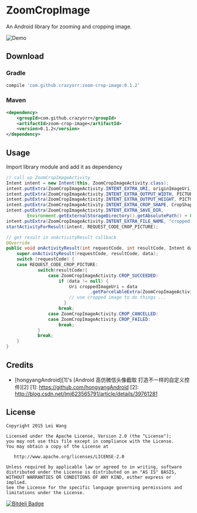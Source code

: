# ZoomCropImage
An Android library for zooming and cropping image.

![Demo](https://github.com/CrazyOrr/ZoomCropImage/blob/master/screenshots/demo.gif)

## Download
### Gradle
```gradle
compile 'com.github.crazyorr:zoom-crop-image:0.1.2'
```

### Maven
```xml
<dependency>
    <groupId>com.github.crazyorr</groupId>
    <artifactId>zoom-crop-image</artifactId>
    <version>0.1.2</version>
</dependency>
```

## Usage
Import library module and add it as dependency
```java
// call up ZoomCropImageActivity
Intent intent = new Intent(this, ZoomCropImageActivity.class);
intent.putExtra(ZoomCropImageActivity.INTENT_EXTRA_URI, originImageUri);
intent.putExtra(ZoomCropImageActivity.INTENT_EXTRA_OUTPUT_WIDTH, PICTURE_WIDTH);
intent.putExtra(ZoomCropImageActivity.INTENT_EXTRA_OUTPUT_HEIGHT, PICTURE_HEIGHT);
intent.putExtra(ZoomCropImageActivity.INTENT_EXTRA_CROP_SHAPE, CropShape.SHAPE_OVAL);   //optional
intent.putExtra(ZoomCropImageActivity.INTENT_EXTRA_SAVE_DIR,
        Environment.getExternalStorageDirectory().getAbsolutePath() + File.separator + getPackageName());   //optional
intent.putExtra(ZoomCropImageActivity.INTENT_EXTRA_FILE_NAME, "cropped.png");   //optional
startActivityForResult(intent, REQUEST_CODE_CROP_PICTURE);

// get result in onActivityResult callback
@Override
public void onActivityResult(int requestCode, int resultCode, Intent data) {
    super.onActivityResult(requestCode, resultCode, data);
    switch (requestCode) {
    case REQUEST_CODE_CROP_PICTURE:
            switch(resultCode){
                case ZoomCropImageActivity.CROP_SUCCEEDED:
                    if (data != null) {
                        Uri croppedImageUri = data
                                .getParcelableExtra(ZoomCropImageActivity.INTENT_EXTRA_URI);
                        // use cropped image to do things ...
                      }
                    break;
                case ZoomCropImageActivity.CROP_CANCELLED:
                case ZoomCropImageActivity.CROP_FAILED:
                    break;
            }
            break;
    }
}
```

## Credits
* [hongyangAndroid][1]'s [Android 高仿微信头像截取 打造不一样的自定义控件][2]
[1]: https://github.com/hongyangAndroid
[2]: http://blog.csdn.net/lmj623565791/article/details/39761281

## License

    Copyright 2015 Lei Wang

    Licensed under the Apache License, Version 2.0 (the "License");
    you may not use this file except in compliance with the License.
    You may obtain a copy of the License at

       http://www.apache.org/licenses/LICENSE-2.0

    Unless required by applicable law or agreed to in writing, software
    distributed under the License is distributed on an "AS IS" BASIS,
    WITHOUT WARRANTIES OR CONDITIONS OF ANY KIND, either express or implied.
    See the License for the specific language governing permissions and
    limitations under the License.


[![Bitdeli Badge](https://d2weczhvl823v0.cloudfront.net/CrazyOrr/zoomcropimage/trend.png)](https://bitdeli.com/free "Bitdeli Badge")

